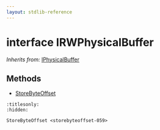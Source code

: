 ```yaml
---
layout: stdlib-reference
---
```


# interface IRWPhysicalBuffer

*Inherits from:* [IPhysicalBuffer](../../iphysicalbuffer-019/index.html)

## Methods

* [StoreByteOffset](../storebyteoffset-059.html)


```{toctree}
:titlesonly:
:hidden:

StoreByteOffset <storebyteoffset-059>
```
